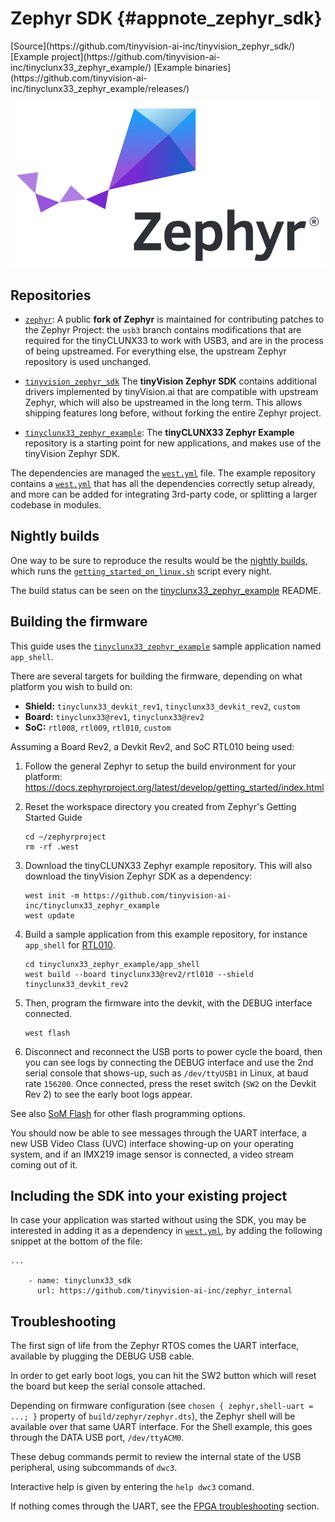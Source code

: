 # Zephyr SDK {#appnote_zephyr_sdk}

<div class="grid">
[Source](https://github.com/tinyvision-ai-inc/tinyvision_zephyr_sdk/)
[Example project](https://github.com/tinyvision-ai-inc/tinyclunx33_zephyr_example/)
[Example binaries](https://github.com/tinyvision-ai-inc/tinyclunx33_zephyr_example/releases/)
</div>

![](images/zephyr.png)


## Repositories

- [`zephyr`](https://github.com/tinyvision-ai-inc/zephyr):
  A public **fork of Zephyr** is maintained for contributing patches to the Zephyr Project: the
  `usb3` branch contains modifications that are required for the tinyCLUNX33 to work with USB3,
  and are in the process of being upstreamed.
  For everything else, the upstream Zephyr repository is used unchanged.

- [`tinyvision_zephyr_sdk`](https://github.com/tinyvision-ai-inc/tinyvision_zephyr_sdk)
  The **tinyVision Zephyr SDK** contains additional drivers implemented by tinyVision.ai
  that are compatible with upstream Zephyr, which will also be upstreamed in the long term.
  This allows shipping features long before, without forking the entire Zephyr project.

- [`tinyclunx33_zephyr_example`](https://github.com/tinyvision-ai-inc/tinyclunx33_zephyr_example):
  The **tinyCLUNX33 Zephyr Example** repository is a starting point for new applications,
  and  makes use of the tinyVision Zephyr SDK.

The dependencies are managed the
[`west.yml`](https://github.com/tinyvision-ai-inc/tinyclunx33_zephyr_example/blob/main/west.yml)
file.
The example repository contains a
[`west.yml`](https://github.com/tinyvision-ai-inc/tinyclunx33_zephyr_example/blob/main/west.yml)
that has all the dependencies correctly setup already,
and more can be added for integrating 3rd-party code, or splitting a larger codebase in modules.


## Nightly builds

One way to be sure to reproduce the results would be the
[nightly builds](https://github.com/tinyvision-ai-inc/tinyclunx33_zephyr_example/actions/workflows/getting_started_on_linux.yml),
which runs the
[`getting_started_on_linux.sh`](https://github.com/tinyvision-ai-inc/tinyclunx33_zephyr_example/blob/main/getting_started_on_linux.sh)
script every night.

The build status can be seen on the
[tinyclunx33_zephyr_example](https://github.com/tinyvision-ai-inc/tinyclunx33_zephyr_example/tree/main?tab=readme-ov-file#tinyclunx33-zephyr-example)
README.


## Building the firmware

This guide uses the
[`tinyclunx33_zephyr_example`](https://github.com/tinyvision-ai-inc/tinyclunx33_zephyr_example)
sample application named `app_shell`.

There are several targets for building the firmware, depending on what platform you wish to build on:

* **Shield:** `tinyclunx33_devkit_rev1`, `tinyclunx33_devkit_rev2`, `custom`
* **Board:** `tinyclunx33@rev1`, `tinyclunx33@rev2`
* **SoC:** `rtl008`, `rtl009`, `rtl010`, `custom`

Assuming a Board Rev2, a Devkit Rev2, and SoC RTL010 being used:

1. Follow the general Zephyr to setup the build environment for your platform:
   <https://docs.zephyrproject.org/latest/develop/getting_started/index.html>

2. Reset the workspace directory you created from Zephyr's Getting Started Guide
   ```
   cd ~/zephyrproject
   rm -rf .west
   ```

3. Download the tinyCLUNX33 Zephyr example repository.
   This will also download the tinyVision Zephyr SDK as a dependency:
   ```
   west init -m https://github.com/tinyvision-ai-inc/tinyclunx33_zephyr_example
   west update
   ```

4. Build a sample application from this example repository, for instance `app_shell` for
   [RTL010](https://github.com/tinyvision-ai-inc/tinyclunx33_public/releases/tag/v0.10).
   ```
   cd tinyclunx33_zephyr_example/app_shell
   west build --board tinyclunx33@rev2/rtl010 --shield tinyclunx33_devkit_rev2
   ```

5. Then, program the firmware into the devkit, with the DEBUG interface connected.
   ```
   west flash
   ```

6. Disconnect and reconnect the USB ports to power cycle the board, then you can see
   logs by connecting the DEBUG interface and use the 2nd serial console that shows-up,
   such as `/dev/ttyUSB1` in Linux, at baud rate `156200`. Once connected, press the reset
   switch (`SW2` on the Devkit Rev 2) to see the early boot logs appear.

See also [SoM Flash](som_flash.md) for other flash programming options.

You should now be able to see messages through the UART interface,
a new USB Video Class (UVC) interface showing-up on your operating system,
and if an IMX219 image sensor is connected, a video stream coming out of it.


## Including the SDK into your existing project

In case your application was started without using the SDK, you may be interested in adding it as a dependency in
[`west.yml`](https://github.com/tinyvision-ai-inc/tinyclunx33_zephyr_example/blob/main/west.yml),
by adding the following snippet at the bottom of the file:

```
...

    - name: tinyclunx33_sdk
      url: https://github.com/tinyvision-ai-inc/zephyr_internal
```


## Troubleshooting

The first sign of life from the Zephyr RTOS comes the UART interface, available by plugging the DEBUG USB cable.

In order to get early boot logs, you can hit the SW2 button which will reset the board but keep the serial console attached.

Depending on firmware configuration (see `chosen { zephyr,shell-uart = ...; }` property of `build/zephyr/zephyr.dts`),
the Zephyr shell will be available over that same UART interface.
For the Shell example, this goes through the DATA USB port, `/dev/ttyACM0`.

These debug commands permit to review the internal state of the USB peripheral, using subcommands of `dwc3`.

Interactive help is given by entering the `help dwc3` comand.

If nothing comes through the UART, see the
[FPGA troubleshooting](https://tinyclunx33.tinyvision.ai/som_fpga.html#autotoc_md67)
section.
